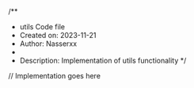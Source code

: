 /**
 * utils Code file
 * Created on: 2023-11-21
 * Author: Nasserxx
 *
 * Description: Implementation of utils functionality
 */
 
// Implementation goes here

